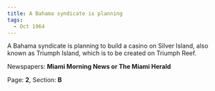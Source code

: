 ```yaml
---  
title: A Bahama syndicate is planning  
tags:  
  - Oct 1964  
---  
```

  
A Bahama syndicate is planning to build a casino on Silver Island, also known as Triumph Island, which is to be created on Triumph Reef.  
  
Newspapers: **Miami Morning News or The Miami Herald**  
  
Page: **2**, Section: **B** 
